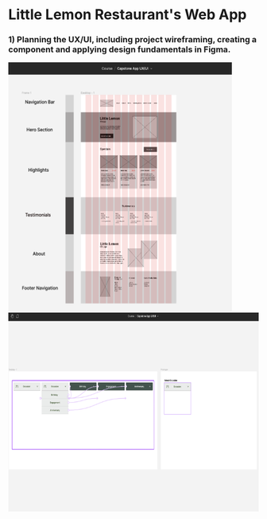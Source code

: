 # Little Lemon Restaurant's Web App

### 1) Planning the UX/UI, including project wireframing, creating a component and applying design fundamentals in Figma.

<img src="src/images/wireframe-screenshot.png" width="450" height="500" />
<img src="src/images/component-screenshot.png" width="650" height="400" />
